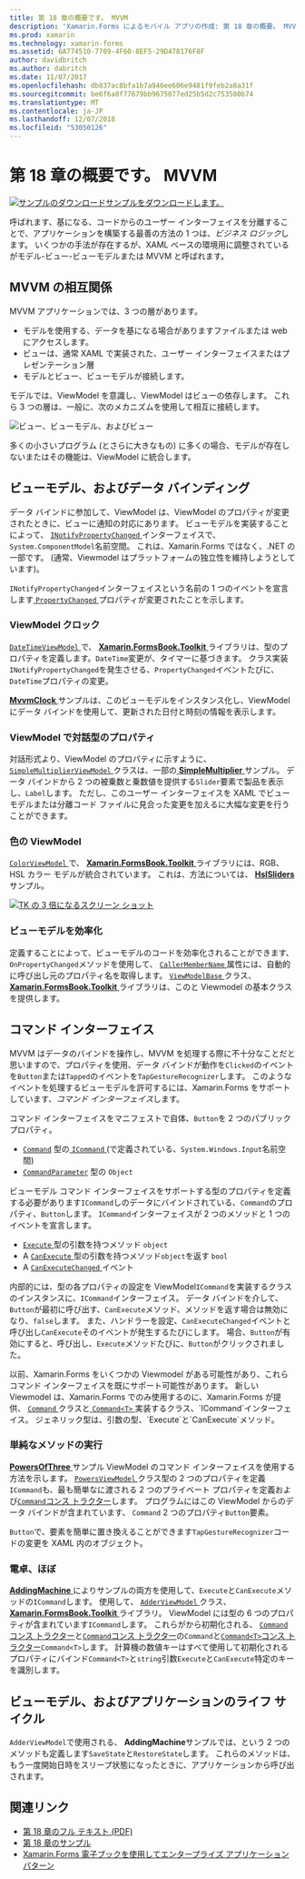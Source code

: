 ```yaml
---
title: 第 18 章の概要です。 MVVM
description: 'Xamarin.Forms によるモバイル アプリの作成: 第 18 章の概要。 MVVM'
ms.prod: xamarin
ms.technology: xamarin-forms
ms.assetid: 6A774510-7709-4F60-8EF5-29D478176F8F
author: davidbritch
ms.author: dabritch
ms.date: 11/07/2017
ms.openlocfilehash: db837ac8bfa1b7a946ee606e9481f9feb2a8a31f
ms.sourcegitcommit: be6f6a8f77679bb9675077ed25b5d2c753580b74
ms.translationtype: MT
ms.contentlocale: ja-JP
ms.lasthandoff: 12/07/2018
ms.locfileid: "53050126"
---
```

# <a name="summary-of-chapter-18-mvvm"></a>第 18 章の概要です。 MVVM

[![サンプルのダウンロード](~/media/shared/download.png)サンプルをダウンロードします。](https://github.com/xamarin/xamarin-forms-book-samples/tree/master/Chapter18)

呼ばれます、基になる、コードからのユーザー インターフェイスを分離することで、アプリケーションを構築する最善の方法の 1 つは、*ビジネス ロジック*します。 いくつかの手法が存在するが、XAML ベースの環境用に調整されているがモデル-ビュー-ビューモデルまたは MVVM と呼ばれます。

## <a name="mvvm-interrelationships"></a>MVVM の相互関係

MVVM アプリケーションでは、3 つの層があります。

- モデルを使用する、データを基になる場合がありますファイルまたは web にアクセスします。
- ビューは、通常 XAML で実装された、ユーザー インターフェイスまたはプレゼンテーション層
- モデルとビュー、ビューモデルが接続します。

モデルでは、ViewModel を意識し、ViewModel はビューの依存します。 これら 3 つの層は、一般に、次のメカニズムを使用して相互に接続します。

![ビュー、ビューモデル、およびビュー](images/ch18fg03.png "MVVM")

多くの小さいプログラム (とさらに大きなもの) に多くの場合、モデルが存在しないまたはその機能は、ViewModel に統合します。

## <a name="viewmodels-and-data-binding"></a>ビューモデル、およびデータ バインディング

データ バインドに参加して、ViewModel は、ViewModel のプロパティが変更されたときに、ビューに通知の対応にあります。 ビューモデルを実装することによって、 [ `INotifyPropertyChanged` ](xref:System.ComponentModel.INotifyPropertyChanged)インターフェイスで、`System.ComponentModel`名前空間。 これは、Xamarin.Forms ではなく、.NET の一部です。 (通常、Viewmodel はプラットフォームの独立性を維持しようとしています)。

`INotifyPropertyChanged`インターフェイスという名前の 1 つのイベントを宣言します[ `PropertyChanged` ](xref:System.ComponentModel.INotifyPropertyChanged)プロパティが変更されたことを示します。

### <a name="a-viewmodel-clock"></a>ViewModel クロック

[ `DateTimeViewModel` ](https://github.com/xamarin/xamarin-forms-book-samples/blob/master/Libraries/Xamarin.FormsBook.Toolkit/Xamarin.FormsBook.Toolkit/DateTimeViewModel.cs)で、 [ **Xamarin.FormsBook.Toolkit** ](https://github.com/xamarin/xamarin-forms-book-samples/tree/master/Libraries/Xamarin.FormsBook.Toolkit/Xamarin.FormsBook.Toolkit)ライブラリは、型のプロパティを定義します。`DateTime`変更が、タイマーに基づきます。 クラス実装`INotifyPropertyChanged`を発生させる、`PropertyChanged`イベントたびに、`DateTime`プロパティの変更。

[ **MvvmClock** ](https://github.com/xamarin/xamarin-forms-book-samples/tree/master/Chapter18/MvvmClock)サンプルは、このビューモデルをインスタンス化し、ViewModel にデータ バインドを使用して、更新された日付と時刻の情報を表示します。

### <a name="interactive-properties-in-a-viewmodel"></a>ViewModel で対話型のプロパティ

対話形式より、ViewModel のプロパティに示すように、 [ `SimpleMultiplierViewModel` ](https://github.com/xamarin/xamarin-forms-book-samples/blob/master/Chapter18/SimpleMultiplier/SimpleMultiplier/SimpleMultiplier/SimpleMultiplierViewModel.cs)クラスは、一部の[ **SimpleMultiplier** ](https://github.com/xamarin/xamarin-forms-book-samples/tree/master/Chapter18/SimpleMultiplier)サンプル。 データ バインドから 2 つの被乗数と乗数値を提供する`Slider`要素で製品を表示し、`Label`します。 ただし、このユーザー インターフェイスを XAML でビューモデルまたは分離コード ファイルに見合った変更を加えるに大幅な変更を行うことができます。

### <a name="a-color-viewmodel"></a>色の ViewModel

[ `ColorViewModel` ](https://github.com/xamarin/xamarin-forms-book-samples/blob/master/Libraries/Xamarin.FormsBook.Toolkit/Xamarin.FormsBook.Toolkit/ColorViewModel.cs)で、 [ **Xamarin.FormsBook.Toolkit** ](https://github.com/xamarin/xamarin-forms-book-samples/tree/master/Libraries/Xamarin.FormsBook.Toolkit/Xamarin.FormsBook.Toolkit)ライブラリには、RGB、HSL カラー モデルが統合されています。 これは、方法については、 [ **HslSliders** ](https://github.com/xamarin/xamarin-forms-book-samples/tree/master/Chapter18/HslSliders)サンプル。

[![TK の 3 倍になるスクリーン ショット](images/ch18fg08-small.png "HSL カラー モデル")](images/ch18fg08-large.png#lightbox "HSL カラー モデル")

### <a name="streamlining-the-viewmodel"></a>ビューモデルを効率化

定義することによって、ビューモデルのコードを効率化されることができます、`OnPropertyChanged`メソッドを使用して、 [ `CallerMemberName` ](xref:System.Runtime.CompilerServices.CallerMemberNameAttribute)属性には、自動的に呼び出し元のプロパティ名を取得します。 [ `ViewModelBase` ](https://github.com/xamarin/xamarin-forms-book-samples/blob/master/Libraries/Xamarin.FormsBook.Toolkit/Xamarin.FormsBook.Toolkit/ViewModelBase.cs)クラス、 [ **Xamarin.FormsBook.Toolkit** ](https://github.com/xamarin/xamarin-forms-book-samples/tree/master/Libraries/Xamarin.FormsBook.Toolkit/Xamarin.FormsBook.Toolkit)ライブラリは、このと Viewmodel の基本クラスを提供します。

## <a name="the-command-interface"></a>コマンド インターフェイス

MVVM はデータのバインドを操作し、MVVM を処理する際に不十分なことだと思いますので、プロパティを使用、データ バインドが動作を`Clicked`のイベントを`Button`または`Tapped`のイベントを`TapGestureRecognizer`します。 このようなイベントを処理するビューモデルを許可するには、Xamarin.Forms をサポートしています、*コマンド インターフェイス*します。

コマンド インターフェイスをマニフェストで自体、`Button`を 2 つのパブリック プロパティ。

- [`Command`](xref:Xamarin.Forms.Button.Command) 型の[ `ICommand` ](xref:System.Windows.Input.ICommand) (で定義されている、`System.Windows.Input`名前空間)
- [`CommandParameter`](xref:Xamarin.Forms.Button.CommandParameter) 型の `Object`

ビューモデル コマンド インターフェイスをサポートする型のプロパティを定義する必要があります`ICommand`しのデータにバインドされている、`Command`のプロパティ、`Button`します。 `ICommand`インターフェイスが 2 つのメソッドと 1 つのイベントを宣言します。

- [ `Execute` ](xref:System.Windows.Input.ICommand.Execute(System.Object))型の引数を持つメソッド `object`
- A [ `CanExecute` ](xref:System.Windows.Input.ICommand.CanExecute(System.Object))型の引数を持つメソッド`object`を返す `bool`
- A [ `CanExecuteChanged` ](xref:System.Windows.Input.ICommand.CanExecuteChanged)イベント

内部的には、型の各プロパティの設定を ViewModel`ICommand`を実装するクラスのインスタンスに、`ICommand`インターフェイス。 データ バインドを介して、`Button`が最初に呼び出す、`CanExecute`メソッド、メソッドを返す場合は無効になり、`false`します。 また、ハンドラーを設定、`CanExecuteChanged`イベントと呼び出し`CanExecute`そのイベントが発生するたびにします。 場合、`Button`が有効にすると、呼び出し、`Execute`メソッドたびに、`Button`がクリックされました。

以前、Xamarin.Forms をいくつかの Viewmodel がある可能性があり、これらコマンド インターフェイスを既にサポート可能性があります。 新しい Viewmodel は、Xamarin.Forms でのみ使用するのに、Xamarin.Forms が提供、 [ `Command` ](xref:Xamarin.Forms.Command)クラスと[ `Command<T>` ](xref:Xamarin.Forms.Command`1)実装するクラス、`ICommand`インターフェイス。 ジェネリック型は、引数の型、`Execute`と`CanExecute`メソッド。

### <a name="simple-method-executions"></a>単純なメソッドの実行

[ **PowersOfThree** ](https://github.com/xamarin/xamarin-forms-book-samples/tree/master/Chapter18/PowersOfThree)サンプル ViewModel のコマンド インターフェイスを使用する方法を示します。 [ `PowersViewModel` ](https://github.com/xamarin/xamarin-forms-book-samples/blob/master/Chapter18/PowersOfThree/PowersOfThree/PowersOfThree/PowersViewModel.cs)クラス型の 2 つのプロパティを定義`ICommand`も、最も簡単なに渡される 2 つのプライベート プロパティを定義および[`Command`コンス トラクター](xref:Xamarin.Forms.Command.%23ctor(System.Action))します。 プログラムにはこの ViewModel からのデータ バインドが含まれています、 `Command` 2 つのプロパティ`Button`要素。

`Button`で、要素を簡単に置き換えることができます`TapGestureRecognizer`コードの変更を XAML 内のオブジェクト。

### <a name="a-calculator-almost"></a>電卓、ほぼ

[ **AddingMachine** ](https://github.com/xamarin/xamarin-forms-book-samples/tree/master/Chapter18/AddingMachine)によりサンプルの両方を使用して、`Execute`と`CanExecute`メソッドの`ICommand`します。 使用して、 [ `AdderViewModel` ](https://github.com/xamarin/xamarin-forms-book-samples/blob/master/Libraries/Xamarin.FormsBook.Toolkit/Xamarin.FormsBook.Toolkit/AdderViewModel.cs)クラス、 [ **Xamarin.FormsBook.Toolkit** ](https://github.com/xamarin/xamarin-forms-book-samples/blob/master/Libraries/Xamarin.FormsBook.Toolkit/Xamarin.FormsBook.Toolkit/AdderViewModel.cs)ライブラリ。 ViewModel には型の 6 つのプロパティが含まれています`ICommand`します。 これらがから初期化される、 [ `Command`コンス トラクター](xref:Xamarin.Forms.Command.%23ctor(System.Action))と[`Command`コンス トラクター](xref:Xamarin.Forms.Command.%23ctor(System.Action,System.Func{System.Boolean}))の`Command`と[`Command<T>`コンス トラクター](https://developer.xamarin.com/api/constructor/Xamarin.Forms.Command%3CT%3E.Command%3CT%3E/p/System.Action%7BT%7D/System.Func%7BT,System.Boolean%7D/)`Command<T>`します。 計算機の数値キーはすべて使用して初期化されるプロパティにバインド`Command<T>`と`string`引数`Execute`と`CanExecute`特定のキーを識別します。

## <a name="viewmodels-and-the-application-lifecycle"></a>ビューモデル、およびアプリケーションのライフ サイクル

`AdderViewModel`で使用される、 **AddingMachine**サンプルでは、という 2 つのメソッドも定義します`SaveState`と`RestoreState`します。 これらのメソッドは、もう一度開始日時をスリープ状態になったときに、アプリケーションから呼び出されます。



## <a name="related-links"></a>関連リンク

- [第 18 章のフル テキスト (PDF)](https://download.xamarin.com/developer/xamarin-forms-book/XamarinFormsBook-Ch18-Apr2016.pdf)
- [第 18 章のサンプル](https://github.com/xamarin/xamarin-forms-book-samples/tree/master/Chapter18)
- [Xamarin.Forms 電子ブックを使用してエンタープライズ アプリケーション パターン](~/xamarin-forms/enterprise-application-patterns/index.md)
